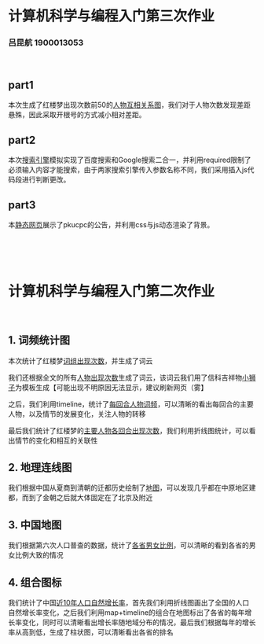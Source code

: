 # 计算机科学与编程入门第三次作业

### 吕昆航 1900013053

<br>

## part1
  本次生成了红楼梦出现次数前50的[人物互相关系图](https://komqaq.github.io/hw03/part1/output/graph.html)，我们对于人物次数发现差距悬殊，因此采取开根号的方式减小相对差距。

## part2
  本次[搜索引擎](https://komqaq.github.io/hw03/part2/search.html)模拟实现了百度搜索和Google搜索二合一，并利用required限制了必须输入内容才能搜索，由于两家搜索引擎传入参数名称不同，我们采用插入js代码段进行判断更改。

## part3
  本[静态网页](https://komqaq.github.io/hw03/part3/index.html)展示了pkucpc的公告，并利用css与js动态渲染了背景。


<br>

<br>

<br>

# 计算机科学与编程入门第二次作业

<br>

## 1. 词频统计图
  本次统计了红楼梦[词组出现次数](https://komqaq.github.io/hw02/hongloumeng/output/words.html)，并生成了词云

  我们还根据全文的所有[人物出现次数](https://komqaq.github.io/hw02/hongloumeng/output/names.html)生成了词云，该词云我们用了信科吉祥物[小狮子](https://komqaq.github.io/hw02/hongloumeng/qaz.jpeg)为模板生成【可能出现不明原因无法显示，建议刷新网页（雾】

  之后，我们利用timeline，统计了[每回合人物词频](https://komqaq.github.io/hw02/hongloumeng/output/timeline_pie.html)，可以清晰的看出每回合的主要人物，以及情节的发展变化，关注人物的转移

  最后我们统计了红楼梦的[主要人物各回合出现次数](https://komqaq.github.io/hw02/hongloumeng/output/line1.html)，我们利用折线图统计，可以看出情节的变化和相互的关联性

## 2. 地理连线图
  我们根据中国从夏商到清朝的迁都历史绘制了[地图](https://komqaq.github.io/hw02/geo/output/lines.html)，可以发现几乎都在中原地区建都，而到了金朝之后就大体固定在了北京及附近

## 3. 中国地图
  我们根据第六次人口普查的数据，统计了[各省男女比例](https://komqaq.github.io/hw02/map/output/maps.html)，可以清晰的看到各省的男女比例大致的情况

## 4. 组合图标
  我们统计了中国[近10年人口自然增长率](https://komqaq.github.io/hw02/charts/output/pages.html)，首先我们利用折线图画出了全国的人口自然增长率变化，之后我们利用map+timeline的组合在地图标出了各省的每年增长率变化，同时可以清晰看出增长率随地域分布的情况，最后我们根据每年的增长率从高到低，生成了柱状图，可以清晰看出各省的排名
